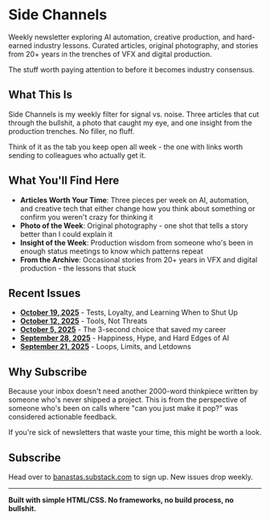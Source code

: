 # Side Channels

Weekly newsletter exploring AI automation, creative production, and hard-earned industry lessons. Curated articles, original photography, and stories from 20+ years in the trenches of VFX and digital production.

The stuff worth paying attention to before it becomes industry consensus.

## What This Is

Side Channels is my weekly filter for signal vs. noise. Three articles that cut through the bullshit, a photo that caught my eye, and one insight from the production trenches. No filler, no fluff.

Think of it as the tab you keep open all week - the one with links worth sending to colleagues who actually get it.

## What You'll Find Here

- **Articles Worth Your Time**: Three pieces per week on AI, automation, and creative tech that either change how you think about something or confirm you weren't crazy for thinking it
- **Photo of the Week**: Original photography - one shot that tells a story better than I could explain it
- **Insight of the Week**: Production wisdom from someone who's been in enough status meetings to know which patterns repeat
- **From the Archive**: Occasional stories from 20+ years in VFX and digital production - the lessons that stuck

## Recent Issues

- **[October 19, 2025](https://substack.banast.as/newsletters/2025-10-19_SideChannels)** - Tests, Loyalty, and Learning When to Shut Up
- **[October 12, 2025](https://substack.banast.as/newsletters/2025-10-12_SideChannels)** - Tools, Not Threats
- **[October 5, 2025](https://substack.banast.as/newsletters/2025-10-05_SideChannels)** - The 3-second choice that saved my career
- **[September 28, 2025](https://substack.banast.as/newsletters/2025-09-28_SideChannels)** - Happiness, Hype, and Hard Edges of AI
- **[September 21, 2025](https://substack.banast.as/newsletters/2025-09-21_SideChannels)** - Loops, Limits, and Letdowns

## Why Subscribe

Because your inbox doesn't need another 2000-word thinkpiece written by someone who's never shipped a project. This is from the perspective of someone who's been on calls where "can you just make it pop?" was considered actionable feedback.

If you're sick of newsletters that waste your time, this might be worth a look.

## Subscribe

Head over to [banastas.substack.com](https://banastas.substack.com) to sign up. New issues drop weekly.

---

**Built with simple HTML/CSS. No frameworks, no build process, no bullshit.**
